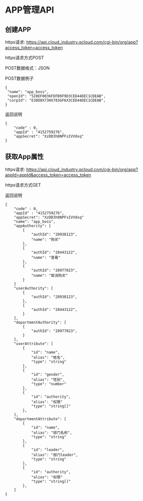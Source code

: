 # APP管理API

## 创建APP

https请求: https://api.cloud_industry.qcloud.com/cgi-bin/org/app?access_token=access_token

https请求方式POST

POST数据格式：JSON

POST数据例子

```
{
 "name": "app_boss",
 "openId": "520EF0036FDFB9F9D3CED44DEC1CDEAB",
 "corpId": "E38D8X73HX783GF6X3CED44DEC1CDEAB",
}
```

返回说明

```
{
    "code" : 0,
    "appId" : "4152759276",
    "appSecret": "XzDD3h8NPFsIVVdxq"
}
```

## 获取App属性

https请求: https://api.cloud_industry.qcloud.com/cgi-bin/org/app?appId=appId&access_token=access_token

https请求方式GET

返回说明

```
{
    "code" : 0,
    "appId" : "4152759276",
    "appSecret": "XzDD3h8NPFsIVVdxq"
    "name": "app_boss",
    "appAuthority": [
        {
            "authId": "28938123",
            "name": "购买"
        },
        {
            "authId": "28443122",
            "name": "查看"
        },
        {
            "authId": "28977023",
            "name": "取消购买"
        }
    ]
    "userAuthority": [
        {
            "authId": "28938123",
        },
        {
            "authId": "28443122",
        }
    ],
    "departmentAuthority": [
        {
            "authId": "28977023",
        }
    ],
    "userAttribute": [
        {
            "id": "name",
            "alias": "姓名",
            "type": "string"
        },
        {
            "id": "gender",
            "alias": "性别",
            "type": "number"
        },
        {
            "id": "authority",
            "alias": "权限"
            "type": "string[]"
        },
    ],
    "departmentAttribute": [
        {
            "id": "name",
            "alias": "部门名称",
            "type": "string"
        },
        {
            "id": "leader",
            "alias": "部门leader",
            "type": "string"
        },
        {
            "id": "authority",
            "alias": "权限"
            "type": "string[]"
        },
    ]
}
```